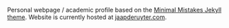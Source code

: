 Personal webpage / academic profile based on the [Minimal Mistakes Jekyll theme](https://github.com/mmistakes/minimal-mistakes).
Website is currently hosted at [jaapderuyter.com](www.jaapderuyter.com).
